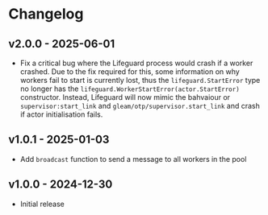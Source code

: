 # Changelog

## v2.0.0 - 2025-06-01

- Fix a critical bug where the Lifeguard process would crash if a worker crashed.
  Due to the fix required for this, some information on why workers fail to start
  is currently lost, thus the `lifeguard.StartError` type no longer has the
  `lifeguard.WorkerStartError(actor.StartError)` constructor. Instead, Lifeguard
  will now mimic the bahvaiour or `supervisor:start_link` and
  `gleam/otp/supervisor.start_link` and crash if actor initialisation fails.

## v1.0.1 - 2025-01-03

- Add `broadcast` function to send a message to all workers in the pool

## v1.0.0 - 2024-12-30

- Initial release
